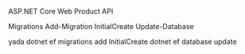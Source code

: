 ASP.NET Core Web Product API

Migrations
Add-Migration InitialCreate
Update-Database

yada
dotnet ef migrations add InitialCreate
dotnet ef database update